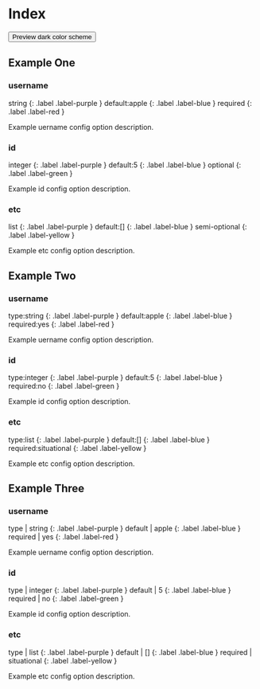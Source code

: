 # Index
<button class="btn js-toggle-dark-mode">Preview dark color scheme</button>

<script>
const toggleDarkMode = document.querySelector('.js-toggle-dark-mode');

jtd.addEvent(toggleDarkMode, 'click', function(){
  if (jtd.getTheme() === 'dark') {
    jtd.setTheme('light');
    toggleDarkMode.textContent = 'Preview dark color scheme';
  } else {
    jtd.setTheme('dark');
    toggleDarkMode.textContent = 'Return to the light side';
  }
});
</script>

## Example One

### username

<div markdown="1">
string 
{: .label .label-purple }
default:apple
{: .label .label-blue }
required
{: .label .label-red }
</div>

Example uername config option description. 

### id

<div markdown="1">
integer
{: .label .label-purple }
default:5
{: .label .label-blue }
optional
{: .label .label-green }
</div>

Example id config option description. 

### etc

<div markdown="1">
list
{: .label .label-purple }
default:[]
{: .label .label-blue }
semi-optional
{: .label .label-yellow }
</div>

Example etc config option description. 

## Example Two

### username

<div markdown="1">
type:string 
{: .label .label-purple } 
default:apple
{: .label .label-blue }
required:yes
{: .label .label-red }
</div>

Example uername config option description. 

### id

<div markdown="1">
type:integer
{: .label .label-purple }
default:5
{: .label .label-blue }
required:no
{: .label .label-green }
</div>

Example id config option description. 

### etc

<div markdown="1">
type:list
{: .label .label-purple }
default:[]
{: .label .label-blue }
required:situational
{: .label .label-yellow }
</div>

Example etc config option description. 

## Example Three

### username

<div markdown="1">
type | string 
{: .label .label-purple } 
default | apple
{: .label .label-blue }
required | yes
{: .label .label-red }
</div>

Example uername config option description. 

### id

<div markdown="1">
type | integer
{: .label .label-purple }
default | 5
{: .label .label-blue }
required | no
{: .label .label-green }
</div>

Example id config option description. 

### etc

<div markdown="1">
type | list
{: .label .label-purple }
default | []
{: .label .label-blue }
required | situational
{: .label .label-yellow }
</div>

Example etc config option description. 
